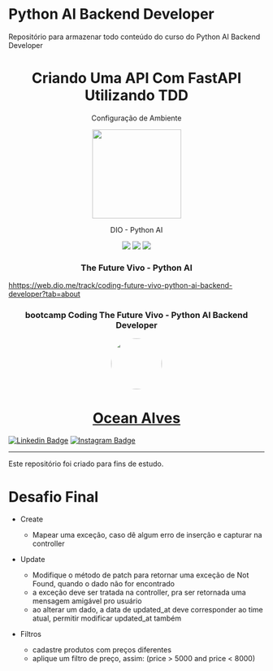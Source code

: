 # Python AI Backend Developer
Repositório para armazenar todo conteúdo do curso do Python AI Backend Developer

<h1 align="center">Criando Uma API Com FastAPI Utilizando TDD</h1>
<p align="center">Configuração de Ambiente</p>
<p align="center">
        <img width='175' height='175' src="https://hermes.dio.me/tracks/648ef080-6c4b-4e54-bf72-34f62030f350.png" />
    </p>
<p align="center">DIO - Python AI</p>
<p align="center">
    <a alt="made-with-python">
        <img src="https://img.shields.io/badge/Python-3776AB.svg" />
    </a>
    <a alt="Vscode">
        <img src="https://img.shields.io/badge/Made%20for-VSCode-1f425f.svg" />
    </a>
    <a alt="Colab">
        <img src="https://colab.research.google.com/assets/colab-badge.svg" />
    </a>
</p>

<h3  align="center">The Future Vivo - Python AI</h3>
<p><a href="https://web.dio.me/track/coding-future-vivo-python-ai-backend-developer?tab=about">hhttps://web.dio.me/track/coding-future-vivo-python-ai-backend-developer?tab=about</a></p>

<h3  align="center">bootcamp Coding The Future Vivo - Python AI Backend Developer</h3>

<p align="center">
<a href="https://www.linkedin.com/in/oceanalves/">
 <img style="border-radius: 50%;" src="https://avatars.githubusercontent.com/u/56139923?v=4" width="100px;" alt=""/>
<h1 align="center">Ocean Alves</h1>  



[![Linkedin Badge](https://img.shields.io/badge/-OceanAlves-blue?style=flat-square&logo=Linkedin&logoColor=white&link=https://www.linkedin.com/in/oceanalves/)](https://www.linkedin.com/in/oceanalves/)
[![Instagram Badge](https://img.shields.io/badge/-OceanAlves-c14438?style=flat-square&logo=GitHub&logoColor=white&link=https://github.com/oceanalves/)](https://github.com/oceanalves)

<hr>

Este repositório foi criado para fins de estudo. <br>

# Desafio Final

- Create
    - Mapear uma exceção, caso dê algum erro de inserção e capturar na controller
    
- Update
    - Modifique o método de patch para retornar uma exceção de Not Found, quando o dado não for encontrado
    - a exceção deve ser tratada na controller, pra ser retornada uma mensagem amigável pro usuário
    - ao alterar um dado, a data de updated_at deve corresponder ao time atual, permitir modificar updated_at também
       
- Filtros
    - cadastre produtos com preços diferentes
    - aplique um filtro de preço, assim: (price > 5000 and price < 8000)

